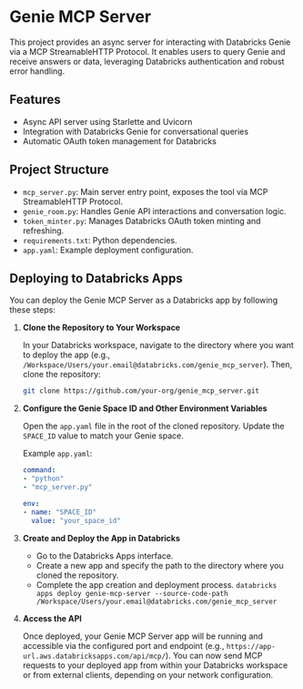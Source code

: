 # Genie MCP Server

This project provides an async server for interacting with Databricks Genie via a MCP StreamableHTTP Protocol. It enables users to query Genie and receive answers or data, leveraging Databricks authentication and robust error handling.

## Features

- Async API server using Starlette and Uvicorn
- Integration with Databricks Genie for conversational queries
- Automatic OAuth token management for Databricks


## Project Structure

- `mcp_server.py`: Main server entry point, exposes the tool via MCP StreamableHTTP Protocol.
- `genie_room.py`: Handles Genie API interactions and conversation logic.
- `token_minter.py`: Manages Databricks OAuth token minting and refreshing.
- `requirements.txt`: Python dependencies.
- `app.yaml`: Example deployment configuration.


## Deploying to Databricks Apps

You can deploy the Genie MCP Server as a Databricks app by following these steps:

1. **Clone the Repository to Your Workspace**

   In your Databricks workspace, navigate to the directory where you want to deploy the app (e.g., `/Workspace/Users/your.email@databricks.com/genie_mcp_server`). Then, clone the repository:

   ```bash
   git clone https://github.com/your-org/genie_mcp_server.git
   ```

2. **Configure the Genie Space ID and Other Environment Variables**

   Open the `app.yaml` file in the root of the cloned repository. Update the `SPACE_ID` value to match your Genie space. 

   Example `app.yaml`:

   ```yaml
   command:
   - "python"
   - "mcp_server.py"

   env:
   - name: "SPACE_ID"
     value: "your_space_id"
   ```

3. **Create and Deploy the App in Databricks**

   - Go to the Databricks Apps interface.
   - Create a new app and specify the path to the directory where you cloned the repository.
   - Complete the app creation and deployment process.
   ```databricks apps deploy genie-mcp-server --source-code-path /Workspace/Users/your.email@databricks.com/genie_mcp_server```

4. **Access the API**

   Once deployed, your Genie MCP Server app will be running and accessible via the configured port and endpoint (e.g., `https://app-url.aws.databricksapps.com/api/mcp/`). You can now send MCP requests to your deployed app from within your Databricks workspace or from external clients, depending on your network configuration.

